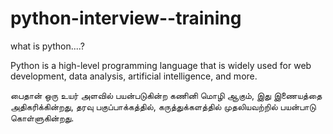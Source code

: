 # python-interview--training
what is python....?

Python is a high-level programming language that is widely used for web development, data analysis, artificial intelligence, and more.

பைதான் ஒரு உயர் அளவில் பயன்படுகின்ற கணினி மொழி ஆகும், இது இணையத்தை அதிகரிக்கின்றது, தரவு பகுப்பாக்கத்தில், கருத்துக்களத்தில் முதலியவற்றில் பயன்பாடு கொள்ளுகின்றது.
